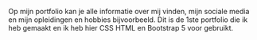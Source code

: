 Op mijn portfolio kan je alle informatie over mij vinden, mijn sociale media en mijn opleidingen en hobbies bijvoorbeeld. Dit is de 1ste portfolio die ik heb gemaakt en ik heb hier CSS HTML en Bootstrap 5 voor gebruikt.
